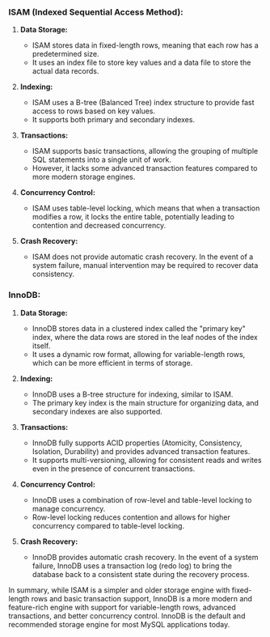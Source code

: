 ### ISAM (Indexed Sequential Access Method):

1. **Data Storage:**
    - ISAM stores data in fixed-length rows, meaning that each row has a predetermined size.
    - It uses an index file to store key values and a data file to store the actual data records.

2. **Indexing:**
    - ISAM uses a B-tree (Balanced Tree) index structure to provide fast access to rows based on key values.
    - It supports both primary and secondary indexes.

3. **Transactions:**
    - ISAM supports basic transactions, allowing the grouping of multiple SQL statements into a single unit of work.
    - However, it lacks some advanced transaction features compared to more modern storage engines.

4. **Concurrency Control:**
    - ISAM uses table-level locking, which means that when a transaction modifies a row, it locks the entire table, potentially leading to contention and decreased concurrency.

5. **Crash Recovery:**
    - ISAM does not provide automatic crash recovery. In the event of a system failure, manual intervention may be required to recover data consistency.

### InnoDB:

1. **Data Storage:**
    - InnoDB stores data in a clustered index called the "primary key" index, where the data rows are stored in the leaf nodes of the index itself.
    - It uses a dynamic row format, allowing for variable-length rows, which can be more efficient in terms of storage.

2. **Indexing:**
    - InnoDB uses a B-tree structure for indexing, similar to ISAM.
    - The primary key index is the main structure for organizing data, and secondary indexes are also supported.

3. **Transactions:**
    - InnoDB fully supports ACID properties (Atomicity, Consistency, Isolation, Durability) and provides advanced transaction features.
    - It supports multi-versioning, allowing for consistent reads and writes even in the presence of concurrent transactions.

4. **Concurrency Control:**
    - InnoDB uses a combination of row-level and table-level locking to manage concurrency.
    - Row-level locking reduces contention and allows for higher concurrency compared to table-level locking.

5. **Crash Recovery:**
    - InnoDB provides automatic crash recovery. In the event of a system failure, InnoDB uses a transaction log (redo log) to bring the database back to a consistent state during the recovery process.

In summary, while ISAM is a simpler and older storage engine with fixed-length rows and basic transaction support, InnoDB is a more modern and feature-rich engine with support for variable-length rows, advanced transactions, and better concurrency control. InnoDB is the default and recommended storage engine for most MySQL applications today.